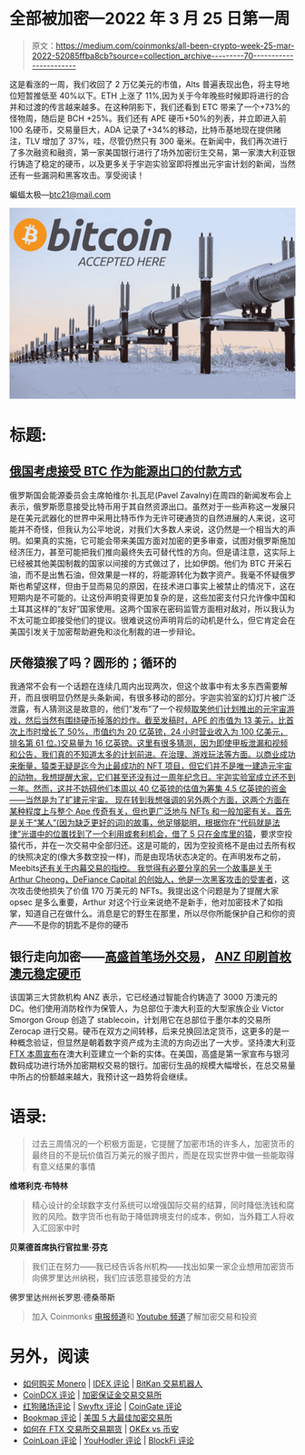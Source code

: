 # 全部被加密—2022 年 3 月 25 日第一周

> 原文：<https://medium.com/coinmonks/all-been-crypto-week-25-mar-2022-52085ffba8cb?source=collection_archive---------70----------------------->

这是看涨的一周，我们收回了 2 万亿美元的市值，Alts 普遍表现出色，将主导地位短暂推低至 40%以下。ETH 上涨了 11%,因为关于今年晚些时候即将进行的合并和过渡的传言越来越多。在这种阴影下，我们还看到 ETC 带来了一个+73%的怪物周，随后是 BCH +25%。我们还有 APE 硬币+50%的列表，并立即进入前 100 名硬币，交易量巨大，ADA 记录了+34%的移动，比特币基地现在提供赌注，TLV 增加了 37%，哇，尽管仍然只有 300 毫米。在新闻中，我们再次进行了多次融资和融资，第一家美国银行进行了场外加密衍生交易，第一家澳大利亚银行铸造了稳定的硬币，以及更多关于宇迦实验室即将推出元宇宙计划的新闻，当然还有一些漏洞和黑客攻击。享受阅读！

蝙蝠太极—[btc21@mail.com](mailto:btc21@mail.com)

![](img/c995a79d5ef1602f17120602b482ff2c.png)

# 标题:

## [俄国考虑接受 BTC 作为能源出口的付款方式](https://www.cnbc.com/2022/03/24/russia-might-take-bitcoin-as-payment-for-oil-and-gas-as-sanctions-rise.html)

俄罗斯国会能源委员会主席帕维尔·扎瓦尼(Pavel Zavalny)在周四的新闻发布会上表示，俄罗斯愿意接受比特币用于其自然资源出口。虽然对于一些声称这一发展只是在美元武器化的世界中采用比特币作为无许可硬通货的自然进展的人来说，这可能并不奇怪，但我认为公平地说，对我们大多数人来说，这仍然是一个相当大的声明。如果真的实施，它可能会带来美国方面对加密的更多审查，试图对俄罗斯施加经济压力，甚至可能把我们推向最终失去可替代性的方向。但是请注意，这实际上已经被其他美国制裁的国家以间接的方式做过了，比如伊朗。他们为 BTC 开采石油，而不是出售石油，但效果是一样的，将能源转化为数字资产。我毫不怀疑俄罗斯也希望这样，但由于显而易见的原因，在技术进口事实上被禁止的情况下，这在短期内是不可能的。让这份声明变得更加复杂的是，这些加密支付只允许像中国和土耳其这样的“友好”国家使用。这两个国家在密码监管方面相对敌对，所以我认为不太可能立即接受他们的提议。很难说这份声明背后的动机是什么，但它肯定会在美国引发关于加密帮助避免和淡化制裁的进一步辩论。

## 厌倦猿猴了吗？圆形的；循环的

我通常不会有一个话题在连续几周内出现两次，但这个故事中有太多东西需要解开，而且很明显仍然是头条新闻，有很多移动的部分。宇迦实验室的幻灯片被广泛泄露，有人猜测这是故意的，他们“发布”了一个视频[取笑他们计划推出的元宇宙游戏，然后当然有围绕硬币掉落的炒作。截至发稿时，APE 的市值为 13 美元，比首次上市时增长了 50%，市值约为 20 亿英镑，24 小时营业收入为 100 亿美元，排名第 61 位。)交易量为 16 亿英镑。这里有很多猜测，因为即使甲板泄漏和视频和公告，我们真的不知道太多的计划前进。在治理、游戏玩法等方面。以商业成功来衡量，猿类无疑是迄今为止最成功的 NFT 项目，但它们并不是唯一建造元宇宙的动物，我想提醒大家，它们甚至还没有过一周年纪念日。宇迦实验室成立还不到一年。然而，这并不妨碍他们本周以 40 亿英镑的估值为](https://www.youtube.com/watch?v=wcOyqZtZs8g)[筹集 4.5 亿英镑的资金——当然是为了扩建元宇宙。
现在转到我想强调的另外两个方面，这两个方面在某种程度上与整个 Ape 传奇有关，但也更广泛地与 NFTs 和一般加密有关。首先是关于“某人”(因为缺乏更好的词)的故事，他足够聪明，根据你在“代码就是法律”光谱中的位置找到了一个利用或套利机会，借了 5 只在金库里的猿](https://www.coindesk.com/business/2022/03/22/bored-apes-owner-yuga-labs-raises-450m-led-by-a16z/)，要求空投猿代币，并在一次交易中全部归还。这是可能的，因为空投资格不是由过去所有权的快照决定的(像大多数空投一样)，而是由现场状态决定的。在声明发布之前，Meebits[还有关于内幕交易的指控。
我觉得有必要分享的另一个故事是关于 Arthur Cheong，DeFiance Capital 的创始人，他是一次](https://www.thefashionlaw.com/insider-trading-claims-are-coming-as-nft-space-starts-to-consolidate/)[黑客攻击的受害者](https://fortune.com/2022/03/22/millions-stolen-nfts-scam-crypto-arthur-cheong/)，这次攻击使他损失了价值 170 万美元的 NFTs。我提出这个问题是为了提醒大家 opsec 是多么重要，Arthur 对这个行业来说绝不是新手，他对加密技术了如指掌，知道自己在做什么。消息是它的野生在那里，所以尽你所能保护自己和你的资产——不是你的钥匙不是你的硬币

## 银行走向加密——[高盛首笔场外交易](https://www.bloomberg.com/news/articles/2022-03-21/goldman-conducts-its-first-over-the-counter-crypto-options-trade)， [ANZ 印刷首枚澳元稳定硬币](https://www.reuters.com/business/finance/anz-becomes-first-australian-bank-mint-stablecoin-2022-03-23/)

该国第三大贷款机构 ANZ 表示，它已经通过智能合约铸造了 3000 万澳元的 DC。他们使用消防栓作为保管人，为总部位于澳大利亚的大型家族企业 Victor Smorgon Group 创造了 stablecoin，计划用它在总部位于墨尔本的交易所 Zerocap 进行交易。硬币在双方之间转移，后来兑换回法定货币，这更多的是一种概念验证，但显然是朝着数字资产成为主流的方向迈出了一大步。坚持澳大利亚 [FTX 本周宣布](https://www.prnewswire.com/news-releases/ftx-establishes-local-presence-in-australia-301506261.html)在澳大利亚建立一个新的实体。在美国，高盛是第一家宣布与银河数码成功进行场外加密期权交易的银行。加密衍生品的规模大幅增长，在总交易量中所占的份额越来越大，我预计这一趋势将会继续。

# **语录:**

> 过去三周情况的一个积极方面是，它提醒了加密市场的许多人，加密货币的最终目的不是玩价值百万美元的猴子图片，而是在现实世界中做一些能取得有意义结果的事情

**维塔利克·布特林**

> 精心设计的全球数字支付系统可以增强国际交易的结算，同时降低洗钱和腐败的风险。数字货币也有助于降低跨境支付的成本，例如，当外籍工人将收入汇回家中时

**贝莱德首席执行官拉里·芬克**

> 我们正在努力——我已经告诉各州机构——找出如果一家企业想用加密货币向佛罗里达州纳税，我们应该愿意接受的方法

佛罗里达州州长罗恩·德桑蒂斯

> 加入 Coinmonks [电报频道](https://t.me/coincodecap)和 [Youtube 频道](https://www.youtube.com/c/coinmonks/videos)了解加密交易和投资

# 另外，阅读

*   [如何购买 Monero](https://coincodecap.com/buy-monero) | [IDEX 评论](https://coincodecap.com/idex-review) | [BitKan 交易机器人](https://coincodecap.com/bitkan-trading-bot)
*   [CoinDCX 评论](/coinmonks/coindcx-review-8444db3621a2) | [加密保证金交易交易所](https://coincodecap.com/crypto-margin-trading-exchanges)
*   [红狗赌场评论](https://coincodecap.com/red-dog-casino-review) | [Swyftx 评论](https://coincodecap.com/swyftx-review) | [CoinGate 评论](https://coincodecap.com/coingate-review)
*   [Bookmap 评论](https://coincodecap.com/bookmap-review-2021-best-trading-software) | [美国 5 大最佳加密交易所](https://coincodecap.com/crypto-exchange-usa)
*   [如何在 FTX 交易所交易期货](https://coincodecap.com/ftx-futures-trading) | [OKEx vs 币安](https://coincodecap.com/okex-vs-binance)
*   [CoinLoan 评论](https://coincodecap.com/coinloan-review) | [YouHodler 评论](/coinmonks/youhodler-4-easy-ways-to-make-money-98969b9689f2) | [BlockFi 评论](https://coincodecap.com/blockfi-review)